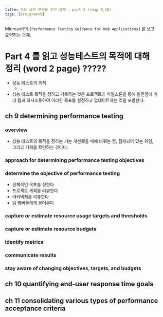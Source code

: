 ```yaml
---
title: 성능 교육 진행을 위한 과제 - part 4 (chap 9,10)
tags: [assignment]
---
```


Microsoft의 `[Performance Testing Guidance for Web Applications]` 를 보고 요약하는 과제.

# Part 4 를 읽고 성능테스트의 목적에 대해 정리 (word 2 page) ?????

- 성능 테스트의 목적
  - ..
- 성능 테스트 목적을 정하고 기록하는 것은 프로젝트가 마일스톤을 통해 발전함에 따라 팀과 의사소통하여 이러한 목표를 설정하고 업데이트하는 것을 포함한다.

## ch 9 determining performance testing

### overview
- 성능 테스트의 목적을 정하는 키는 개선했을 때에 바뀌는 점, 잠재되어 있는 위험, 그리고 기회를 확인하는 것이다.

### approach for determining performance testing objectives


### determine the objective of performance testing
- 전체적인 목표를 정한다
- 프로젝트 계획을 리뷰한다
- 아키텍처를 리뷰한다
- 팀 멤버들에게 물어본다


### capture or estimate resource usage targets and thresholds


### capture or estimate resource budgets


### identify metrics


### communicate results


### stay aware of changing objectives, targets, and budgets

## ch 10 quantifying end-user response time goals


## ch 11 consolidating various types of performance acceptance criteria
